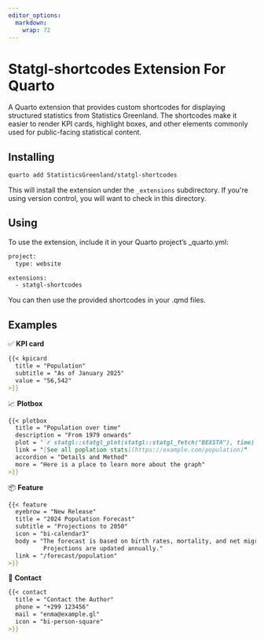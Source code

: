 ```yaml
---
editor_options: 
  markdown: 
    wrap: 72
---
```


# Statgl-shortcodes Extension For Quarto

A Quarto extension that provides custom shortcodes for displaying
structured statistics from Statistics Greenland. The shortcodes make it
easier to render KPI cards, highlight boxes, and other elements commonly
used for public-facing statistical content.

## Installing

``` bash
quarto add StatisticsGreenland/statgl-shortcodes
```

This will install the extension under the `_extensions` subdirectory. If
you're using version control, you will want to check in this directory.

## Using

To use the extension, include it in your Quarto project’s _quarto.yml:

``` bash
project:
  type: website

extensions:
  - statgl-shortcodes
```

You can then use the provided shortcodes in your .qmd files.

## Examples

✅ **KPI card**
``` markdown
{{< kpicard 
  title = "Population" 
  subtitle = "As of January 2025" 
  value = "56,542" 
>}}
```

📈 **Plotbox**
``` markdown
{{< plotbox
  title = "Population over time"
  description = "From 1979 onwards"
  plot = '`r statgl::statgl_plot(statgl::statgl_fetch("BEXSTA"), time)`'
  link = "[See all poplation stats](https://example.com/population)"
  accordion = "Details and Method"
  more = "Here is a place to learn more about the graph"
>}}
```

📦 **Feature**
``` markdown
{{< feature
  eyebrow = "New Release"
  title = "2024 Population Forecast"
  subtitle = "Projections to 2050"
  icon = "bi-calendar3"
  body = "The forecast is based on birth rates, mortality, and net migration. §§§
          Projections are updated annually."
  link = "/forecast/population"
>}}
```

📇 **Contact**
```markdown
{{< contact
  title = "Contact the Author"
  phone = "+299 123456"
  mail = "enma@example.gl"
  icon = "bi-person-square"
>}}
```